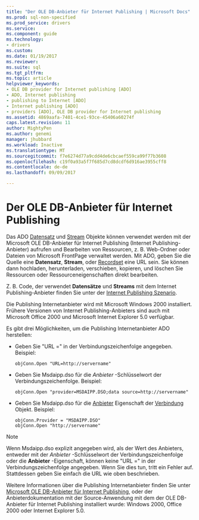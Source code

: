 ```yaml
---
title: "Der OLE DB-Anbieter für Internet Publishing | Microsoft Docs"
ms.prod: sql-non-specified
ms.prod_service: drivers
ms.service: 
ms.component: guide
ms.technology:
- drivers
ms.custom: 
ms.date: 01/19/2017
ms.reviewer: 
ms.suite: sql
ms.tgt_pltfrm: 
ms.topic: article
helpviewer_keywords:
- OLE DB provider for Internet publishing [ADO]
- ADO, Internet publishing
- publishing to Internet [ADO]
- Internet publishing [ADO]
- providers [ADO], OLE DB provider for Internet publishing
ms.assetid: 4869aafa-7401-4ce1-93ce-45406a60274f
caps.latest.revision: 11
author: MightyPen
ms.author: genemi
manager: jhubbard
ms.workload: Inactive
ms.translationtype: MT
ms.sourcegitcommit: f7e6274d77a9cdd4de6cbcaef559ca99f77b3608
ms.openlocfilehash: c19f0a93a5f7f685d7cd8dcdf6d916ae3955cff8
ms.contentlocale: de-de
ms.lasthandoff: 09/09/2017

---
```

# <a name="the-ole-db-provider-for-internet-publishing"></a>Der OLE DB-Anbieter für Internet Publishing
Das ADO [Datensatz](../../../ado/reference/ado-api/record-object-ado.md) und [Stream](../../../ado/reference/ado-api/stream-object-ado.md) Objekte können verwendet werden mit der Microsoft OLE DB-Anbieter für Internet Publishing (Internet Publishing-Anbieter) aufrufen und Bearbeiten von Ressourcen, z. B. Web-Ordner oder Dateien von Microsoft FrontPage verwaltet werden. Mit ADO, geben Sie die Quelle eine **Datensatz**, **Stream**, oder [Recordset](../../../ado/reference/ado-api/recordset-object-ado.md) eine URL sein. Sie können dann hochladen, herunterladen, verschieben, kopieren, und löschen Sie Ressourcen oder Ressourceneigenschaften direkt bearbeiten.  
  
 Z. B. Code, der verwendet **Datensätze** und **Streams** mit dem Internet Publishing-Anbieter finden Sie unter der [Internet Publishing Szenario](../../../ado/guide/data/internet-publishing-scenario.md).  
  
 Die Publishing Internetanbieter wird mit Microsoft Windows 2000 installiert. Frühere Versionen von Internet Publishing-Anbieters sind auch mit Microsoft Office 2000 und Microsoft Internet Explorer 5.0 verfügbar.  
  
 Es gibt drei Möglichkeiten, um die Publishing Internetanbieter ADO herstellen:  
  
-   Geben Sie "URL =" in der Verbindungszeichenfolge angegeben. Beispiel:  
  
    ```  
    objConn.Open "URL=http://servername"  
    ```  
  
-   Geben Sie Msdaipp.dso für die *Anbieter* -Schlüsselwort der Verbindungszeichenfolge. Beispiel:  
  
    ```  
    objConn.Open "provider=MSDAIPP.DSO;data source=http://servername"  
    ```  
  
-   Geben Sie Msdaipp.dso für die [Anbieter](../../../ado/reference/ado-api/provider-property-ado.md) Eigenschaft der [Verbindung](../../../ado/reference/ado-api/connection-object-ado.md) Objekt. Beispiel:  
  
    ```  
    objConn.Provider = "MSDAIPP.DSO"  
    objConn.Open "http://servername"  
    ```  
  
> [!NOTE]
>  Wenn Msdaipp.dso explizit angegeben wird, als der Wert des Anbieters, entweder mit der *Anbieter* -Schlüsselwort der Verbindungszeichenfolge oder die **Anbieter** -Eigenschaft, können keine "URL =" in der Verbindungszeichenfolge angegeben. Wenn Sie dies tun, tritt ein Fehler auf. Stattdessen geben Sie einfach die URL wie oben beschrieben.  
  
 Weitere Informationen über die Publishing Internetanbieter finden Sie unter [Microsoft OLE DB-Anbieter für Internet Publishing](../../../ado/guide/appendixes/microsoft-ole-db-provider-for-internet-publishing.md), oder der Anbieterdokumentation mit der Source-Anwendung mit dem der OLE DB-Anbieter für Internet Publishing installiert wurde: Windows 2000, Office 2000 oder Internet Explorer 5.0.


